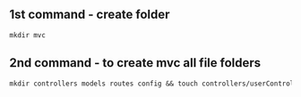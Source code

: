 ## 1st command - create folder
```diff
mkdir mvc
```

## 2nd command - to create mvc all file folders

```diff
mkdir controllers models routes config && touch controllers/userController.js models/userModel.js routes/userRoutes.js config/db.js server.js .env
```
